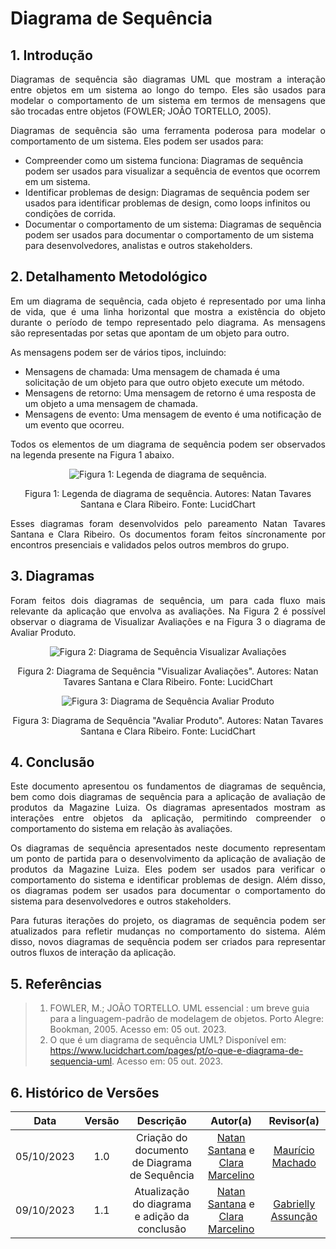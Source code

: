 # Diagrama de Sequência


## 1. Introdução

<p align="justify">
Diagramas de sequência são diagramas UML que mostram a interação entre objetos em um sistema ao longo do tempo. Eles são usados para modelar o comportamento de um sistema em termos de mensagens que são trocadas entre objetos (FOWLER; JOÃO TORTELLO, 2005). 
<p>

<p align="justify">
Diagramas de sequência são uma ferramenta poderosa para modelar o comportamento de um sistema. Eles podem ser usados para:
<p>

- Compreender como um sistema funciona: Diagramas de sequência podem ser usados para visualizar a sequência de eventos que ocorrem em um sistema.
- Identificar problemas de design: Diagramas de sequência podem ser usados para identificar problemas de design, como loops infinitos ou condições de corrida.
- Documentar o comportamento de um sistema: Diagramas de sequência podem ser usados para documentar o comportamento de um sistema para desenvolvedores, analistas e outros stakeholders.


## 2. Detalhamento Metodológico

<p align="justify">
Em um diagrama de sequência, cada objeto é representado por uma linha de vida, que é uma linha horizontal que mostra a existência do objeto durante o período de tempo representado pelo diagrama. As mensagens são representadas por setas que apontam de um objeto para outro.
</p>

<p align="justify">
As mensagens podem ser de vários tipos, incluindo:
<p>

- Mensagens de chamada: Uma mensagem de chamada é uma solicitação de um objeto para que outro objeto execute um método.
- Mensagens de retorno: Uma mensagem de retorno é uma resposta de um objeto a uma mensagem de chamada.
- Mensagens de evento: Uma mensagem de evento é uma notificação de um evento que ocorreu.

<p align="justify">
Todos os elementos de um diagrama de sequência podem ser observados na legenda presente na Figura 1 abaixo.
</p>

<div align="center"><img src="https://raw.githubusercontent.com/UnBArqDsw2023-2/2023.2_G8_ProjetoMagazineLuiza/main/docs/Assets/legenda_sequencia.png" alt="Figura 1: Legenda de diagrama de sequência."></div>

<p align='center'>
Figura 1: Legenda de diagrama de sequência. Autores: Natan Tavares Santana e Clara Ribeiro. Fonte: LucidChart
</p>

<p align="justify">
Esses diagramas foram desenvolvidos pelo pareamento Natan Tavares Santana e Clara Ribeiro. Os documentos foram feitos síncronamente por encontros presenciais e validados pelos outros membros do grupo.
</p>


## 3. Diagramas

<p align="justify">
Foram feitos dois diagramas de sequência, um para cada fluxo mais relevante da aplicação que envolva as avaliações. Na Figura 2 é possível observar o diagrama de Visualizar Avaliações e na Figura 3 o diagrama de Avaliar Produto.
<p>

<div align="center"><img src="https://raw.githubusercontent.com/UnBArqDsw2023-2/2023.2_G8_ProjetoMagazineLuiza/main/docs/Assets/sequencia_visualizar.png" alt="Figura 2: Diagrama de Sequência Visualizar Avaliações"></div>

<p align='center'>
Figura 2: Diagrama de Sequência "Visualizar Avaliações". Autores: Natan Tavares Santana e Clara Ribeiro. Fonte: LucidChart
</p>

<div align="center"><img src="https://raw.githubusercontent.com/UnBArqDsw2023-2/2023.2_G8_ProjetoMagazineLuiza/main/docs/Assets/sequencia_avaliar.png" alt="Figura 3: Diagrama de Sequência Avaliar Produto"></div>

<p align='center'>
Figura 3: Diagrama de Sequência "Avaliar Produto". Autores: Natan Tavares Santana e Clara Ribeiro. Fonte: LucidChart
</p>

## 4. Conclusão

<p align="justify">
Este documento apresentou os fundamentos de diagramas de sequência, bem como dois diagramas de sequência para a aplicação de avaliação de produtos da Magazine Luiza. Os diagramas apresentados mostram as interações entre objetos da aplicação, permitindo compreender o comportamento do sistema em relação às avaliações.
</p>

<p align="justify">
Os diagramas de sequência apresentados neste documento representam um ponto de partida para o desenvolvimento da aplicação de avaliação de produtos da Magazine Luiza. Eles podem ser usados para verificar o comportamento do sistema e identificar problemas de design. Além disso, os diagramas podem ser usados para documentar o comportamento do sistema para desenvolvedores e outros stakeholders.
</p>

<p align="justify">
Para futuras iterações do projeto, os diagramas de sequência podem ser atualizados para refletir mudanças no comportamento do sistema. Além disso, novos diagramas de sequência podem ser criados para representar outros fluxos de interação da aplicação.
</p>

## 5. Referências

> 1. FOWLER, M.; JOÃO TORTELLO. UML essencial : um breve guia para a linguagem-padrão de modelagem de objetos. Porto Alegre: Bookman, 2005. Acesso em: 05 out. 2023.
> 2. O que é um diagrama de sequência UML? Disponível em: <https://www.lucidchart.com/pages/pt/o-que-e-diagrama-de-sequencia-uml>. Acesso em: 05 out. 2023.


## 6. Histórico de Versões

| Data       | Versão | Descrição                                     | Autor(a)                                                                                            | Revisor(a)                                               |
| :--------: | :----: | :-------------------------------------------: | :-------------------------------------------------------------------------------------------------: | :------------------------------------------------------: |
| 05/10/2023 | 1.0    | Criação do documento de Diagrama de Sequência | [Natan Santana](https://github.com/Neitan2001) e [Clara Marcelino](https://github.com/clara-ribeiro)| [Maurício Machado](https://github.com/MauricioMachadoFF) |
| 09/10/2023 | 1.1    | Atualização do diagrama e adição da conclusão | [Natan Santana](https://github.com/Neitan2001) e [Clara Marcelino](https://github.com/clara-ribeiro)|  [Gabrielly Assunção](https://guthub.com/GabriellyAssuncao)| 